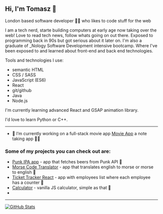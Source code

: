 ## Hi, I'm Tomasz 👋 

London based software developer 👨‍💻 
who likes to code stuff for the web

I am a tech nerd, starte building computers at early age now taking over the web! Love to read tech news, follow whats going on out there.
Exposed to programming back in 90s but got serious about it later on. I'm also a graduate of _Nology Software Development intensive bootcamp.
Where I've been exposed to and learned about front-end and back end technologies.

Tools and technologies I  use:

- semantic HTML
- CSS / SASS
- JavaScript (ES6)
- React 
- git/github
- Java
- Node.js


I'm currently learning advanced React and GSAP animation library.

I'd love to learn Python or C++.

----------------------------------------------------------------------------------------
- 🔭 I’m currently working on a full-stack movie app <a href="https://github.com/tommyb89/movie-frontend">Movie App</a> a note taking app 👨‍💻 

### Some of my projects you can check out are:
- <a href="https://tommyb89.github.io/punk-api-app/">Punk IPA app</a> - app that fetches beers from Punk API 📝
- <a href="https://tommyb89.github.io/morsecode-translator/">Morse Code Translator</a> - app that translates english to morse or morse to english 📝
- <a href="https://tommyb89.github.io/morsecode-translator/">Ticket Tracker React</a> - app with employees list where each employee has a counter 📝
- <a href="https://tommyb89.github.io/morsecode-translator/">Calculator</a> - vanilla JS calculator, simple as that 📝
- 

----------------------------------------------------------------------------------------
[![GitHub Stats](https://github-readme-stats.vercel.app/api?username=tommyb89)](https://github.com/tommyb89/github-readme-stats)



